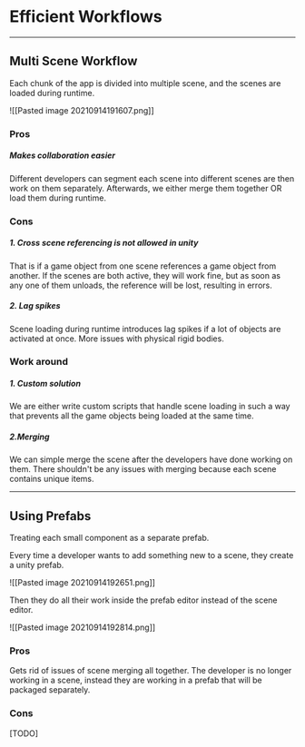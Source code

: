 # Efficient Workflows
---
## Multi Scene Workflow

Each chunk of the app is divided into multiple scene, and the scenes are loaded during runtime.

![[Pasted image 20210914191607.png]]

### Pros

##### Makes collaboration easier
Different developers can segment each scene into different scenes are then work on them separately. Afterwards, we  either merge them together OR load them during runtime.

### Cons

##### 1. Cross scene referencing is not allowed in unity 

That is if a game object from one scene references a game object from another. If the scenes are both active, they will work fine, but as soon as any one of them unloads, the reference will be lost, resulting in errors. 

##### 2. Lag spikes

Scene loading during runtime introduces lag spikes if a lot of objects are activated at once. More issues with physical rigid bodies.

### Work around

##### 1. Custom solution

We are either write custom scripts that handle scene loading in such a way that prevents all the game objects being loaded at the same time.



##### 2.Merging

We can simple merge the scene after the developers have done working on them. There shouldn't be any issues with merging because each scene contains unique items.

---

## Using Prefabs

Treating each small component as a separate prefab.

Every time a developer wants to add something new to a scene, they create a unity prefab.

![[Pasted image 20210914192651.png]]

Then they do all their work inside the prefab editor instead of the scene editor.

![[Pasted image 20210914192814.png]]

### Pros
Gets rid of issues of scene merging all together. The developer is no longer working in a scene, instead they are working in a prefab that will be packaged separately.

### Cons
[TODO]